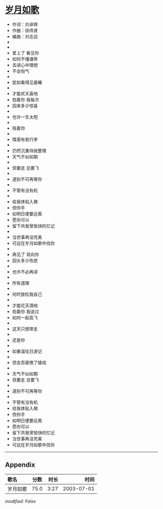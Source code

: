 # [岁月如歌](https://music.163.com/song?id=66823)

* 作词：刘卓辉
* 作曲：徐伟贤
* 编曲：刘志远
*
*
* 爱上了 看见你
* 如何不懂谦卑
* 去讲心中理想
* 不会俗气
* 
* 犹如看得见晨曦
* 
* 才能欢天喜地
* 抱着你 我每次
* 回来多少惊喜
* 
* 也许一生太短
* 
* 陪着你
* 
* 情感有若行李
* 
* 仍然沉重待我整理
* 天气不似如期
* 
* 但要走 总要飞
* 
* 道别不可再等你
* 
* 不管有没有机
* 
* 给我体贴入微
* 但你手
* 如明日便要远离
* 愿你可以
* 留下共我曾愉快的忆记
* 
* 当世事再没完美
* 可远在岁月如歌中找你
* 
* 再见了 背向你
* 回头多少伤悲
* 
* 也许不必再讲
* 
* 所有道理
* 
* 何时放松我自己
* 
* 才能花天酒地
* 抱着你 我说过
* 如何一起高飞
* 
* 这天只想带走
* 
* 还是你
* 
* 如重温往日游记
* 
* 但会否疲倦了嬉戏
* 
* 天气不似如期
* 但要走 总要飞
* 
* 道别不可再等你
* 
* 不管有没有机
* 给我体贴入微
* 但你手
* 如明日便要远离
* 愿你可以
* 留下共我曾愉快的忆记
* 当世事再没完美
* 可远在岁月如歌中找你


---

## Appendix

|歌名|分数|时长|时间|
|:---|:---:|---:|---:|
|岁月如歌|75.0|3:27|2003-07-01

*modified: False*
